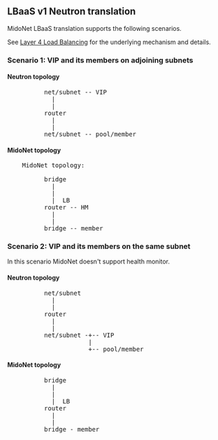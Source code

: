 ## LBaaS v1 Neutron translation

MidoNet LBaaS translation supports the following scenarios.

See [Layer 4 Load Balancing](load_balancing.md) for the underlying
mechanism and details.

### Scenario 1: VIP and its members on adjoining subnets

#### Neutron topology

<pre>
          net/subnet -- VIP
            |
            |
          router
            |
            |
          net/subnet -- pool/member
</pre>

#### MidoNet topology

<pre>
    MidoNet topology:

          bridge
            |
            |
            |  LB
          router -- HM
            |
            |
          bridge -- member
</pre>

### Scenario 2: VIP and its members on the same subnet

In this scenario MidoNet doesn't support health monitor.

#### Neutron topology

<pre>
          net/subnet
            |
            |
          router
            |
            |
          net/subnet -+-- VIP
                      |
                      +-- pool/member
</pre>

#### MidoNet topology

<pre>
          bridge
            |
            |
            |  LB
          router
            |
            |
          bridge - member
</pre>

